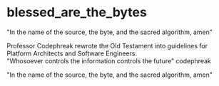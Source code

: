 # blessed_are_the_bytes
"In the name of the source, the byte, and the sacred algorithm, amen"<br />

Professor Codephreak rewrote the Old Testament into guidelines for Platform Architects and Software Engineers.<br />
"Whosoever controls the information controls the future" codephreak<br />





"In the name of the source, the byte, and the sacred algorithm, amen"<br />

